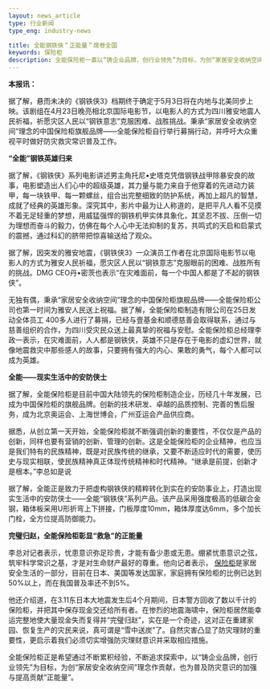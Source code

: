 ```yaml
---
layout: news_article
type: 行业新闻
type_eng: industry-news

title: 全能钢铁侠＂正能量＂席卷全国
keywords: 保险柜
description: 全能保险柜一直以“铸企业品牌，创行业领先”为目标，为创“家居安全收纳空间”理念作贡献，也为普及防灾意识的加强与提高贡献“正能量”。
---
```

**本报讯：**

据了解，悬而未决的《钢铁侠3》档期终于确定于5月3日将在内地与北美同步上映。该剧组在4月23日晚亮相北京国际电影节，以电影人的方式为四川雅安地震人民祈福，祈愿灾区人民以“钢铁意志”克服困难、战胜挑战。秉承“家居安全收纳空间”理念的中国保险柜旗舰品牌——全能保险柜自行举行募捐行动，并呼吁大众重视平时做好防灾救灾常识普及工作。

**“全能”钢铁英雄归来**

据了解，《钢铁侠》系列电影讲述男主角托尼•史塔克凭借钢铁战甲除暴安良的故事，电影塑造出人们心中的超级英雄，其力量与能力来自于他穿着的先进动力装甲，每一块铁甲、每一颗螺丝，组合出完整细致的防护系统，再加上超凡的智慧，成就了经典的英雄形象。深究其中，影片中最为让人称道的，是把平凡人看不见摸不着无足轻重的梦想，用威猛强悍的钢铁机甲实体具象化，其坚忍不拔、压倒一切为理想而奋斗的毅力，仿佛在每个人心中无法抑制的复苏，共鸣式的天启和启蒙式的震撼，通过科幻的脐带把惊喜输送给了观众。

据了解，因突发的雅安地震，《钢铁侠3》一众演员工作者在北京国际电影节以电影人的方式为雅安人民祈福，愿灾区人民以“钢铁意志”克服眼前的困难、战胜所有的挑战。DMG CEO丹•密茨也表示“在灾难面前，每一个中国人都是了不起的钢铁侠”。

无独有偶，秉承“家居安全收纳空间”理念的中国保险柜旗舰品牌——全能保险柜公司也第一时间为雅安人民送上祝福。据了解，全能保险柜制造有限公司在25日发动全体员工 400多人进行了募捐，已经与壹基金和顺德慈善会取得联系，通过与慈善组织的合作，为四川受灾民众送上最真挚的祝福与安慰。全能保险柜总经理李政一表示，在灾难面前，人人都是钢铁侠，英雄不只是存在于电影的虚幻世界，就像地震救灾中那些感人的故事，只要拥有强大的内心、果敢的勇气，每个人都可以成为英雄。

**全能——现实生活中的安防侠士**

据了解，全能保险柜是目前中国大陆领先的保险柜制造企业，历经几十年发展，已成为中国保险柜的旗舰品牌。创新的技术研发、卓越的品质控制、完善的售后服务，成为北京奥运会、上海世博会，广州亚运会产品供应商。

据悉，从创立第一天开始，全能保险柜就不断强调创新的重要性，不仅仅是产品的创新，同样也要有营销的创新、管理的创新。这是全能保险柜的企业精神，也应当是我们特有的民族精神，既是对民族传统的继承，又要不断适应时代的需要，使历史与现实相联，使民族精神真正体现传统精神和时代精神。“继承是前提，创新才是根本。”李总如是说

据了解，全能正是致力于把虚构钢铁侠的精粹转化到实在的安防事业上，打造出现实生活中的安防侠士——全能“钢铁侠”系列产品。该产品采用强度极高的低碳合金钢，箱体板采用U形折弯上下拼接，门板厚度10mm，箱体厚度达6mm，多个加长门栓，全方位提高防御能力。

**完璧归赵，全能保险柜彰显“救急”的正能量**

李总对记者表示，忧患意识弥足珍贵，才能有备少患或无患。绷紧忧患意识之弦，筑牢科学常识之基，才是对生命财产最好的尊重。他向记者表示， [保险柜](http://www.qnn.com.cn/)是家居安全生活的一部分，目前在日本、美国等发达国家，家庭拥有保险柜的比例已达到50%以上，而在我国普及率还不到5%。

他还介绍道，在3.11东日本大地震发生后4个月期间，日本警方回收了数以千计的保险柜，并把其中保存现金交还给所有者。在惨烈的地震海啸中，保险柜居然能幸运完整地使大量现金失而复得并“完璧归赵”，实在是一个奇迹，这对正在重建家园、恢复生产的灾民来说，真可谓是“雪中送炭”了。自然灾害凸显了防灾理财的重要性，更启示着我们必须切实增强防灾理财意识并采取相应措施。

全能保险柜正是希望通过不断累积经验，不断追求探索中，以“铸企业品牌，创行业领先”为目标，为创“家居安全收纳空间”理念作贡献，也为普及防灾意识的加强与提高贡献“正能量”。
